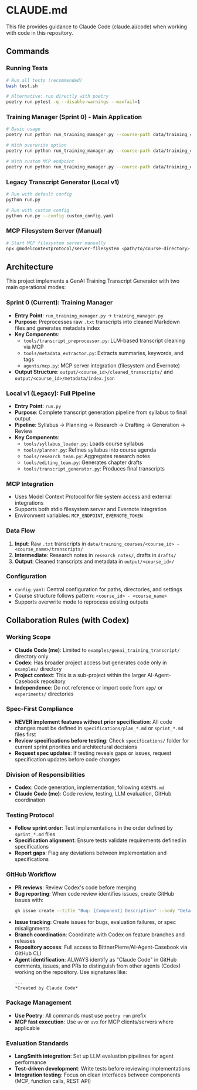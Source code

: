 # CLAUDE.md

This file provides guidance to Claude Code (claude.ai/code) when working with code in this repository.

## Commands

### Running Tests
```bash
# Run all tests (recommended)
bash test.sh

# Alternative: run directly with poetry
poetry run pytest -q --disable-warnings --maxfail=1
```

### Training Manager (Sprint 0) - Main Application
```bash
# Basic usage
poetry run python run_training_manager.py --course-path data/training_courses/<course_id>\ -\ <course_name>

# With overwrite option
poetry run python run_training_manager.py --course-path data/training_courses/<course_id>\ -\ <course_name> --overwrite

# With custom MCP endpoint
poetry run python run_training_manager.py --course-path data/training_courses/<course_id>\ -\ <course_name> --mcp-endpoint evernote://
```

### Legacy Transcript Generator (Local v1)
```bash
# Run with default config
python run.py

# Run with custom config
python run.py --config custom_config.yaml
```

### MCP Filesystem Server (Manual)
```bash
# Start MCP filesystem server manually
npx @modelcontextprotocol/server-filesystem <path/to/course-directory>
```

## Architecture

This project implements a GenAI Training Transcript Generator with two main operational modes:

### Sprint 0 (Current): Training Manager
- **Entry Point**: `run_training_manager.py` → `training_manager.py`
- **Purpose**: Preprocesses raw `.txt` transcripts into cleaned Markdown files and generates metadata index
- **Key Components**:
  - `tools/transcript_preprocessor.py`: LLM-based transcript cleaning via MCP
  - `tools/metadata_extractor.py`: Extracts summaries, keywords, and tags
  - `agents/mcp.py`: MCP server integration (filesystem and Evernote)
- **Output Structure**: `output/<course_id>/cleaned_transcripts/` and `output/<course_id>/metadata/index.json`

### Local v1 (Legacy): Full Pipeline
- **Entry Point**: `run.py`
- **Purpose**: Complete transcript generation pipeline from syllabus to final output
- **Pipeline**: Syllabus → Planning → Research → Drafting → Generation → Review
- **Key Components**:
  - `tools/syllabus_loader.py`: Loads course syllabus
  - `tools/planner.py`: Refines syllabus into course agenda
  - `tools/research_team.py`: Aggregates research notes
  - `tools/editing_team.py`: Generates chapter drafts
  - `tools/transcript_generator.py`: Produces final transcripts

### MCP Integration
- Uses Model Context Protocol for file system access and external integrations
- Supports both stdio filesystem server and Evernote integration
- Environment variables: `MCP_ENDPOINT`, `EVERNOTE_TOKEN`

### Data Flow
1. **Input**: Raw `.txt` transcripts in `data/training_courses/<course_id> - <course_name>/transcripts/`
2. **Intermediate**: Research notes in `research_notes/`, drafts in `drafts/`
3. **Output**: Cleaned transcripts and metadata in `output/<course_id>/`

### Configuration
- `config.yaml`: Central configuration for paths, directories, and settings
- Course structure follows pattern: `<course_id> - <course_name>`
- Supports overwrite mode to reprocess existing outputs

## Collaboration Rules (with Codex)

### Working Scope
- **Claude Code (me)**: Limited to `examples/genai_training_transcript/` directory only
- **Codex**: Has broader project access but generates code only in `examples/` directory
- **Project context**: This is a sub-project within the larger AI-Agent-Casebook repository
- **Independence**: Do not reference or import code from `app/` or `experiments/` directories

### Spec-First Compliance
- **NEVER implement features without prior specification**: All code changes must be defined in `specifications/plan_*.md` or `sprint_*.md` files first
- **Review specifications before testing**: Check `specifications/` folder for current sprint priorities and architectural decisions
- **Request spec updates**: If testing reveals gaps or issues, request specification updates before code changes

### Division of Responsibilities
- **Codex**: Code generation, implementation, following `AGENTS.md`
- **Claude Code (me)**: Code review, testing, LLM evaluation, GitHub coordination

### Testing Protocol
- **Follow sprint order**: Test implementations in the order defined by `sprint_*.md` files
- **Specification alignment**: Ensure tests validate requirements defined in specifications
- **Report gaps**: Flag any deviations between implementation and specifications

### GitHub Workflow
- **PR reviews**: Review Codex's code before merging
- **Bug reporting**: When code review identifies issues, create GitHub issues with:
  ```bash
  gh issue create --title "Bug: [Component] Description" --body "Details, reproduction steps, expected behavior"
  ```
- **Issue tracking**: Create issues for bugs, evaluation failures, or spec misalignments
- **Branch coordination**: Coordinate with Codex on feature branches and releases
- **Repository access**: Full access to BittnerPierre/AI-Agent-Casebook via GitHub CLI
- **Agent identification**: ALWAYS identify as "Claude Code" in GitHub comments, issues, and PRs to distinguish from other agents (Codex) working on the repository. Use signatures like:
  ```
  ---
  *Created by Claude Code*
  ```

### Package Management
- **Use Poetry**: All commands must use `poetry run` prefix
- **MCP fast execution**: Use `uv` or `uvx` for MCP clients/servers where applicable

### Evaluation Standards
- **LangSmith integration**: Set up LLM evaluation pipelines for agent performance
- **Test-driven development**: Write tests before reviewing implementations
- **Integration testing**: Focus on clean interfaces between components (MCP, function calls, REST API)
